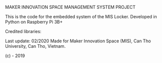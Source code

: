 MAKER INNOVATION SPACE MANAGEMENT SYSTEM PROJECT

This is the code for the embedded system of the MIS Locker.
Developed in Python on Raspberry Pi 3B+

Credited libraries:


Last update: 02/2020
Made for Maker Innovation Space (MIS), Can Tho University, Can Tho, Vietnam.

(c) - 2019
